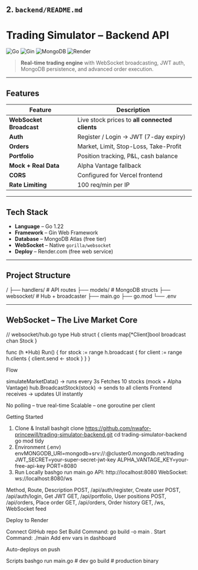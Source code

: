 

## 2. `backend/README.md`


# Trading Simulator – Backend API

![Go](https://img.shields.io/badge/Go-00ADD8?style=for-the-badge&logo=go&logoColor=white)
![Gin](https://img.shields.io/badge/Gin-00D1D1?style=for-the-badge&logo=go&logoColor=white)
![MongoDB](https://img.shields.io/badge/MongoDB-4EA94B?style=for-the-badge&logo=mongodb&logoColor=white)
![Render](https://img.shields.io/badge/Render-46E3B7?style=for-the-badge&logo=render&logoColor=white)

> **Real-time trading engine** with WebSocket broadcasting, JWT auth, MongoDB persistence, and advanced order execution.

---

## Features

| Feature | Description |
|--------|-------------|
| **WebSocket Broadcast** | Live stock prices to **all connected clients** |
| **Auth** | Register / Login → JWT (7-day expiry) |
| **Orders** | Market, Limit, Stop-Loss, Take-Profit |
| **Portfolio** | Position tracking, P&L, cash balance |
| **Mock + Real Data** | Alpha Vantage fallback |
| **CORS** | Configured for Vercel frontend |
| **Rate Limiting** | 100 req/min per IP |

---

## Tech Stack

- **Language** – Go 1.22  
- **Framework** – Gin Web Framework  
- **Database** – MongoDB Atlas (free tier)  
- **WebSocket** – Native `gorilla/websocket`  
- **Deploy** – Render.com (free web service)

---

## Project Structure
/
├── handlers/        # API routes
├── models/          # MongoDB structs
├── websocket/       # Hub + broadcaster
├── main.go
├── go.mod
└── .env


---

## WebSocket – The Live Market Core


// websocket/hub.go
type Hub struct {
    clients   map[*Client]bool
    broadcast chan Stock
}

func (h *Hub) Run() {
    for stock := range h.broadcast {
        for client := range h.clients {
            client.send <- stock
        }
    }
}


Flow

simulateMarketData() → runs every 3s
Fetches 10 stocks (mock + Alpha Vantage)
hub.BroadcastStock(stock) → sends to all clients
Frontend receives → updates UI instantly


No polling – true real-time
Scalable – one goroutine per client

Getting Started

1. Clone & Install
bashgit clone https://github.com/nwafor-princewill/trading-simulator-backend.git
cd trading-simulator-backend
go mod tidy
2. Environment (.env)
envMONGODB_URI=mongodb+srv://<user>:<pass>@cluster0.mongodb.net/trading
JWT_SECRET=your-super-secret-jwt-key
ALPHA_VANTAGE_KEY=your-free-api-key
PORT=8080
3. Run Locally
bashgo run main.go
API: http://localhost:8080
WebSocket: ws://localhost:8080/ws

Method,         Route,              Description
POST,        /api/auth/register,    Create user
POST,       /api/auth/login,        Get JWT
GET,        /api/portfolio,         User positions
POST,      /api/orders,            Place order
GET,       /api/orders,           Order history
GET,      /ws,                   WebSocket feed

Deploy to Render

Connect GitHub repo
Set Build Command: go build -o main .
Start Command: ./main
Add env vars in dashboard


Auto-deploys on push


Scripts
bashgo run main.go          # dev
go build                # production binary

